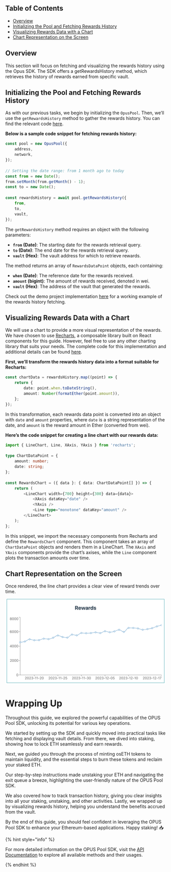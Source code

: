 ## Table of Contents

-   [Overview](#overview)
-   [Initializing the Pool and Fetching Rewards History](#initializing-the-pool-and-fetching-rewards-history)
-   [Visualizing Rewards Data with a Chart](#visualizing-rewards-data-with-a-chart)
-   [Chart Representation on the Screen](#chart-representation-on-the-screen)

## Overview

This section will focus on fetching and visualizing the rewards history using the Opus SDK. The SDK offers a getRewardsHistory method, which retrieves the history of rewards earned from specific vault.

## Initializing the Pool and Fetching Rewards History

As with our previous tasks, we begin by initializing the `OpusPool`. Then, we’ll use the `getRewardsHistory` method to gather the rewards history. You can find the relevant code [here][get-rewards-history-usage].

**Below is a sample code snippet for fetching rewards history:**

```typescript
const pool = new OpusPool({
    address,
    network,
});

// Setting the date range: from 1 month ago to today
const from = new Date();
from.setMonth(from.getMonth() - 1);
const to = new Date();

const rewardsHistory = await pool.getRewardsHistory({
    from,
    to,
    vault,
});
```

The `getRewardsHistory` method requires an object with the following parameters:

-   **`from` (Date)**: The starting date for the rewards retrieval query.
-   **`to` (Date)**: The end date for the rewards retrieval query.
-   **`vault` (Hex)**: The vault address for which to retrieve rewards.

The method returns an array of `RewardsDataPoint` objects, each containing:

-   **`when` (Date)**: The reference date for the rewards received.
-   **`amount` (bigint)**: The amount of rewards received, denoted in wei.
-   **`vault` (Hex)**: The address of the vault that generated the rewards.

Check out the demo project implementation [here][get-rewards-history-usage] for a working example of the rewards history fetching.

## Visualizing Rewards Data with a Chart

We will use a chart to provide a more visual representation of the rewards. We have chosen to use [Recharts][recharts], a composable library built on React components for this guide. However, feel free to use any other charting library that suits your needs. The complete code for this implementation and additional details can be found [here][get-rewards-history-ui].

**First, we’ll transform the rewards history data into a format suitable for Recharts:**

```typescript
const chartData = rewardsHistory.map((point) => {
    return {
        date: point.when.toDateString(),
        amount: Number(formatEther(point.amount)),
    };
});
```

In this transformation, each rewards data point is converted into an object with `date` and `amount` properties, where `date` is a string representation of the date, and `amount` is the reward amount in Ether (converted from wei).

**Here’s the code snippet for creating a line chart with our rewards data:**

```typescript
import { LineChart, Line, XAxis, YAxis } from 'recharts';

type ChartDataPoint = {
    amount: number;
    date: string;
};

const RewardsChart = ({ data }: { data: ChartDataPoint[] }) => {
    return (
        <LineChart width={700} height={300} data={data}>
            <XAxis dataKey="date" />
            <YAxis />
            <Line type="monotone" dataKey="amount" />
        </LineChart>
    );
};
```

In this snippet, we import the necessary components from Recharts and define the `RewardsChart` component. This component takes an array of `ChartDataPoint` objects and renders them in a LineChart. The `XAxis` and `YAxis` components provide the chart’s axises, while the `Line` component plots the transaction amounts over time.

## Chart Representation on the Screen

Once rendered, the line chart provides a clear view of reward trends over time.

![Rewards chart](../media/rewards.png)

# Wrapping Up

Throughout this guide, we explored the powerful capabilities of the OPUS Pool SDK, unlocking its potential for various key operations.

We started by setting up the SDK and quickly moved into practical tasks like fetching and displaying vault details. From there, we dived into staking, showing how to lock ETH seamlessly and earn rewards.

Next, we guided you through the process of minting osETH tokens to maintain liquidity, and the essential steps to burn these tokens and reclaim your staked ETH.

Our step-by-step instructions made unstaking your ETH and navigating the exit queue a breeze, highlighting the user-friendly nature of the OPUS Pool SDK.

We also covered how to track transaction history, giving you clear insights into all your staking, unstaking, and other activities. Lastly, we wrapped up by visualizing rewards history, helping you understand the benefits accrued from the vault.

By the end of this guide, you should feel confident in leveraging the OPUS Pool SDK to enhance your Ethereum-based applications. Happy staking! 📥

{% hint style="info" %}

For more detailed information on the OPUS Pool SDK, visit the [API Documentation][api] to explore all available methods and their usages.

{% endhint %}

[get-rewards-history-usage]: https://github.com/ChorusOne/opus-pool-demo/blob/master/src/hooks/useRewards.ts#L27
[recharts]: https://recharts.org
[get-rewards-history-ui]: https://github.com/ChorusOne/opus-pool-demo/blob/master/src/components/Rewards.tsx#L26
[api]: ../docs/classes/OpusPool.md
